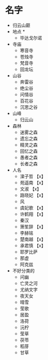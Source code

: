 # 名字

* 归云山巅
* 地点
    * 
    * 毕达戈尔诺
* 寺庙
    * 寒音寺
    * 苍烛寺
    * 梵音寺
    * 回龙坛
* 山谷
    * 奔雷谷
    * 绝尘谷
    * 问情谷
    * 百花谷
    * 沉思之谷
* 山峰
    * 归云山
* 森林
    * 迷雾之森
    * 遗忘之森
    * 精灵之森
    * 回忆之森
    * 愚者之森
    * 长者之森
* 人名
    * 滦子哲 【x】
    * 苑遥南 【x】
    * 文淑 【x】
    * 路晓妃 【x】
    * 风 
    * 虞妃歌 【x】
    * 许鹤翔 【x】
    * 秦汉 
    * 箫笙辞 【x】
    * 李赫铭 
    * 楚南越 【x】
    * 承君慎 【x】
    * 耶罗比萨 
    * 那虚 
    * 阿克兹 
* 不好分类的
    * 问幽
    * 亡灵之河
    * 尤纳文字
    * 夜天女
    * 晴雪
    * 莹歌
    * 居盈
    * 洛荷
    * 沅柠
    * 莹草
    * 茯苓
    * 稻芽
    * 甘草